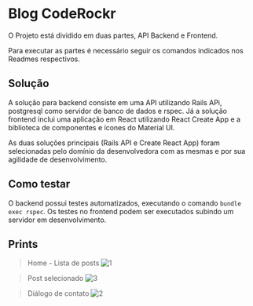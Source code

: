 # Blog CodeRockr

O Projeto está dividido em duas partes, API Backend e Frontend.

Para executar as partes é necessário seguir os comandos indicados nos Readmes respectivos.

## Solução
A solução para backend consiste em uma API utilizando Rails APi, postgresql como servidor de banco de dados e rspec.
Já a solução frontend inclui uma aplicação em React utilizando React Create App e a biblioteca de componentes e ícones do Material UI.

As duas soluções principais (Rails API e Create React App) foram selecionadas pelo domínio da desenvolvedora com as mesmas e por sua agilidade de desenvolvimento.

## Como testar
O backend possui testes automatizados, executando o comando `bundle exec rspec`. Os testes no frontend podem ser executados subindo um servidor em desenvolvimento.

## Prints
> Home - Lista de posts
![1](https://user-images.githubusercontent.com/14079465/83217631-95b80500-a142-11ea-9582-1b4fbef183c1.png)

> Post selecionado
![3](https://user-images.githubusercontent.com/14079465/83217641-994b8c00-a142-11ea-9b54-41fef8e60264.png)

> Diálogo de contato
![2](https://user-images.githubusercontent.com/14079465/83217635-9781c880-a142-11ea-928d-09b946bb9e0a.png)
